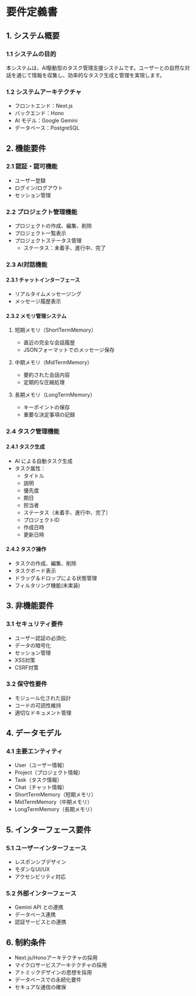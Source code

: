 # 要件定義書
## 1. システム概要

### 1.1 システムの目的
本システムは、AI駆動型のタスク管理支援システムです。ユーザーとの自然な対話を通じて情報を収集し、効率的なタスク生成と管理を実現します。

### 1.2 システムアーキテクチャ
- フロントエンド：Next.js
- バックエンド：Hono
- AI モデル：Google Gemini
- データベース：PostgreSQL

## 2. 機能要件

### 2.1 認証・認可機能
- ユーザー登録
- ログイン/ログアウト
- セッション管理

### 2.2 プロジェクト管理機能
- プロジェクトの作成、編集、削除
- プロジェクト一覧表示
- プロジェクトステータス管理
  - ステータス：未着手、進行中、完了

### 2.3 AI対話機能
#### 2.3.1 チャットインターフェース
- リアルタイムメッセージング
- メッセージ履歴表示

#### 2.3.2 メモリ管理システム
1. 短期メモリ（ShortTermMemory）
   - 直近の完全な会話履歴
   - JSONフォーマットでのメッセージ保存

2. 中期メモリ（MidTermMemory）
   - 要約された会話内容
   - 定期的な圧縮処理

3. 長期メモリ（LongTermMemory）
   - キーポイントの保存
   - 重要な決定事項の記録

### 2.4 タスク管理機能
#### 2.4.1 タスク生成
- AI による自動タスク生成
- タスク属性：
  - タイトル
  - 説明
  - 優先度
  - 期日
  - 担当者
  - ステータス（未着手、進行中、完了）
  - プロジェクトID
  - 作成日時
  - 更新日時

#### 2.4.2 タスク操作
- タスクの作成、編集、削除
- タスクボード表示
- ドラッグ＆ドロップによる状態管理
- フィルタリング機能(未実装)

## 3. 非機能要件
### 3.1 セキュリティ要件
- ユーザー認証の必須化
- データの暗号化
- セッション管理
- XSS対策
- CSRF対策

### 3.2 保守性要件
- モジュール化された設計
- コードの可読性維持
- 適切なドキュメント管理

## 4. データモデル

### 4.1 主要エンティティ
- User（ユーザー情報）
- Project（プロジェクト情報）
- Task（タスク情報）
- Chat（チャット情報）
- ShortTermMemory（短期メモリ）
- MidTermMemory（中期メモリ）
- LongTermMemory（長期メモリ）

## 5. インターフェース要件

### 5.1 ユーザーインターフェース
- レスポンシブデザイン
- モダンなUI/UX
- アクセシビリティ対応

### 5.2 外部インターフェース
- Gemini API との連携
- データベース連携
- 認証サービスとの連携

## 6. 制約条件
- Next.js/Honoアーキテクチャの採用
- マイクロサービスアーキテクチャの採用
- アトミックデザインの思想を採用
- データベースでの永続化要件
- セキュアな通信の確保